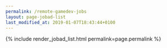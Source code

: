 ```yaml
---
permalink: /remote-gamedev-jobs
layout: page-jobad-list
last_modified_at: 2019-01-07T18:43:44+0100
---
```

{% include render_jobad_list.html permalink=page.permalink %}
